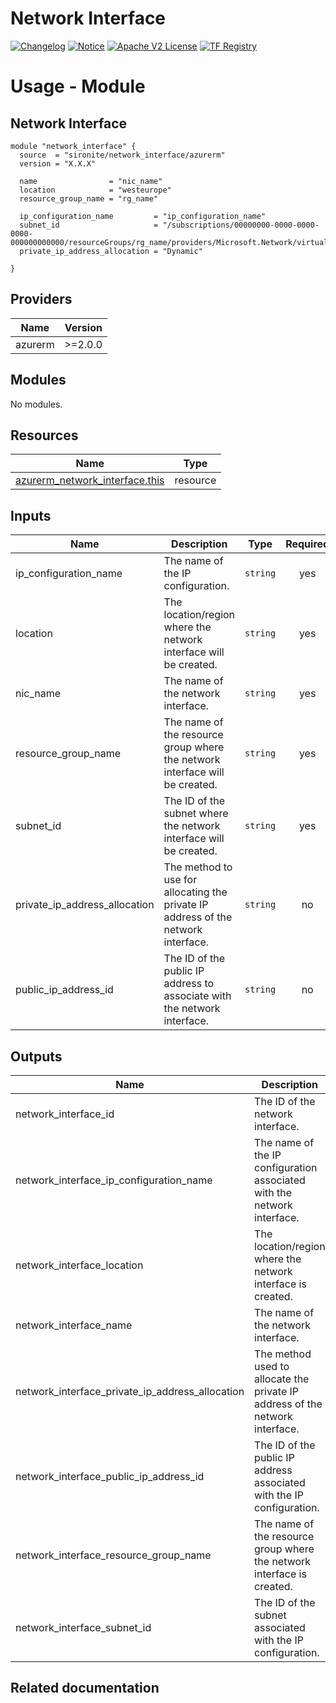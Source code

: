 <!-- BEGIN_TF_DOCS -->
 # Network Interface
[![Changelog](https://img.shields.io/badge/changelog-release-green.svg)](https://github.com/sironite/terraform-azurerm-network_interface/releases/latest) [![Notice](https://img.shields.io/badge/notice-copyright-yellow.svg)](NOTICE) [![Apache V2 License](https://img.shields.io/badge/license-Apache%20V2-orange.svg)](LICENSE) [![TF Registry](https://img.shields.io/badge/terraform-registry-blue.svg)](https://registry.terraform.io/providers/hashicorp/azurerm/latest/docs/resources/network_interface)

# Usage - Module

## Network Interface
```hcl
module "network_interface" {
  source  = "sironite/network_interface/azurerm"
  version = "X.X.X"

  name                = "nic_name"
  location            = "westeurope"
  resource_group_name = "rg_name"

  ip_configuration_name         = "ip_configuration_name"
  subnet_id                     = "/subscriptions/00000000-0000-0000-0000-000000000000/resourceGroups/rg_name/providers/Microsoft.Network/virtualNetworks/vnet_name/subnets/subnet_name"
  private_ip_address_allocation = "Dynamic"

}
```

## Providers

| Name | Version |
|------|---------|
| azurerm | >=2.0.0 |

## Modules

No modules.

## Resources

| Name | Type |
|------|------|
| [azurerm_network_interface.this](https://registry.terraform.io/providers/hashicorp/azurerm/latest/docs/resources/network_interface) | resource |

## Inputs

| Name | Description | Type | Required |
|------|-------------|------|:--------:|
| ip\_configuration\_name | The name of the IP configuration. | `string` | yes |
| location | The location/region where the network interface will be created. | `string` | yes |
| nic\_name | The name of the network interface. | `string` | yes |
| resource\_group\_name | The name of the resource group where the network interface will be created. | `string` | yes |
| subnet\_id | The ID of the subnet where the network interface will be created. | `string` | yes |
| private\_ip\_address\_allocation | The method to use for allocating the private IP address of the network interface. | `string` | no |
| public\_ip\_address\_id | The ID of the public IP address to associate with the network interface. | `string` | no |

## Outputs

| Name | Description |
|------|-------------|
| network\_interface\_id | The ID of the network interface. |
| network\_interface\_ip\_configuration\_name | The name of the IP configuration associated with the network interface. |
| network\_interface\_location | The location/region where the network interface is created. |
| network\_interface\_name | The name of the network interface. |
| network\_interface\_private\_ip\_address\_allocation | The method used to allocate the private IP address of the network interface. |
| network\_interface\_public\_ip\_address\_id | The ID of the public IP address associated with the IP configuration. |
| network\_interface\_resource\_group\_name | The name of the resource group where the network interface is created. |
| network\_interface\_subnet\_id | The ID of the subnet associated with the IP configuration. |

## Related documentation
<!-- END_TF_DOCS -->